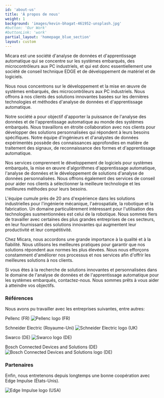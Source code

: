 ```yaml
---
id: 'about-us'
title: 'À propos de nous'
weight: 1
background: 'images/kevin-bhagat-461952-unsplash.jpg'
#button: 'Our Work'
#buttonLink: 'work'
partial_layout: 'homepage_blue_section'
layout: custom
---
```


Micara est une société d'analyse de données et d'apprentissage automatique qui se concentre sur les systèmes embarqués, des microcontrôleurs aux PC industriels, et qui est donc essentiellement une société de conseil technique EDGE et de développement de matériel et de logiciels. 

 

Nous nous concentrons sur le développement et la mise en œuvre de systèmes embarqués, des microcontrôleurs aux PC industriels. Nous offrons à nos clients des solutions innovantes basées sur les dernières technologies et méthodes d'analyse de données et d'apprentissage automatique. 

 

Notre société a pour objectif d'apporter la puissance de l'analyse des données et de l'apprentissage automatique au monde des systèmes embarqués. Nous travaillons en étroite collaboration avec nos clients pour développer des solutions personnalisées qui répondent à leurs besoins spécifiques. Notre équipe d'ingénieurs et d'analystes de données expérimentés possède des connaissances approfondies en matière de traitement des signaux, de reconnaissance des formes et d'apprentissage automatique. 

 

Nos services comprennent le développement de logiciels pour systèmes embarqués, la mise en œuvre d'algorithmes d'apprentissage automatique, l'analyse de données et le développement de solutions d'analyse de données personnalisées. Nous offrons également des services de conseil pour aider nos clients à sélectionner la meilleure technologie et les meilleures méthodes pour leurs besoins. 

 

L'équipe cumule près de 20 ans d'expérience dans les solutions industrielles pour l'ingénierie mécanique, l'aérospatiale, la robotique et la fabrication. Un domaine particulièrement intéressant pour l'utilisation des technologies susmentionnées est celui de la robotique. Nous sommes fiers de travailler avec certaines des plus grandes entreprises de ces secteurs, en leur fournissant des solutions innovantes qui augmentent leur productivité et leur compétitivité. 

 

Chez Micara, nous accordons une grande importance à la qualité et à la fiabilité. Nous utilisons les meilleures pratiques pour garantir que nos solutions répondent aux normes les plus élevées. Nous nous efforçons constamment d'améliorer nos processus et nos services afin d'offrir les meilleures solutions à nos clients. 

 

Si vous êtes à la recherche de solutions innovantes et personnalisées dans le domaine de l'analyse de données et de l'apprentissage automatique pour les systèmes embarqués, contactez-nous. Nous sommes prêts à vous aider à atteindre vos objectifs. 

### Références

 

Nous avons pu travailler avec les entreprises suivantes, entre autres:

Pellenc (FR) 
![Pellenc logo (FR)](images/pellenc.png)
  

Schneider Electric (Royaume-Uni) 
![Schneider Electric logo (UK)](images/schneider.png)


Swarco (DE)
![Swarco logo (DE)](images/swarco.png)
 

Bosch Connected Devices and Solutions (DE)
![Bosch Connected Devices and Solutions logo (DE)](images/bcds.png)


### Partenaires 

 

Enfin, nous entretenons depuis longtemps une bonne coopération avec Edge Impulse (États-Unis).

![Edge Impulse logo (USA)](images/ei.png)
